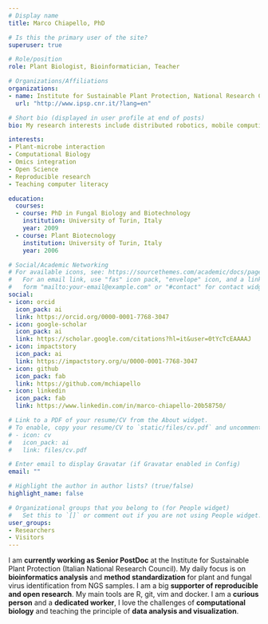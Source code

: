 ```yaml
---
# Display name
title: Marco Chiapello, PhD

# Is this the primary user of the site?
superuser: true

# Role/position
role: Plant Biologist, Bioinformatician, Teacher

# Organizations/Affiliations
organizations:
- name: Institute for Sustainable Plant Protection, National Research Council 
  url: "http://www.ipsp.cnr.it/?lang=en"

# Short bio (displayed in user profile at end of posts)
bio: My research interests include distributed robotics, mobile computing and programmable matter.

interests:
- Plant-microbe interaction
- Computational Biology
- Omics integration
- Open Science
- Reproducible research
- Teaching computer literacy

education:
  courses:
  - course: PhD in Fungal Biology and Biotechnology
    institution: University of Turin, Italy
    year: 2009
  - course: Plant Biotecnology
    institution: University of Turin, Italy
    year: 2006

# Social/Academic Networking
# For available icons, see: https://sourcethemes.com/academic/docs/page-builder/#icons
#   For an email link, use "fas" icon pack, "envelope" icon, and a link in the
#   form "mailto:your-email@example.com" or "#contact" for contact widget.
social:
- icon: orcid
  icon_pack: ai
  link: https://orcid.org/0000-0001-7768-3047
- icon: google-scholar
  icon_pack: ai
  link: https://scholar.google.com/citations?hl=it&user=0tYcTcEAAAAJ
- icon: impactstory
  icon_pack: ai
  link: https://impactstory.org/u/0000-0001-7768-3047
- icon: github
  icon_pack: fab
  link: https://github.com/mchiapello
- icon: linkedin
  icon_pack: fab
  link: https://www.linkedin.com/in/marco-chiapello-20b58750/

# Link to a PDF of your resume/CV from the About widget.
# To enable, copy your resume/CV to `static/files/cv.pdf` and uncomment the lines below.
# - icon: cv
#   icon_pack: ai
#   link: files/cv.pdf

# Enter email to display Gravatar (if Gravatar enabled in Config)
email: ""

# Highlight the author in author lists? (true/false)
highlight_name: false

# Organizational groups that you belong to (for People widget)
#   Set this to `[]` or comment out if you are not using People widget.
user_groups:
- Researchers
- Visitors
---
```


I am **currently working as Senior PostDoc** at the Institute for Sustainable Plant Protection (Italian National Research Council). My daily focus is on **bioinformatics analysis** and **method standardization** for plant and fungal virus identification from NGS samples. I am a big **supporter of reproducible and open research**. My main tools are R, git, vim and docker.
I am a **curious person** and a **dedicated worker**, I love the challenges of **computational biology** and teaching the principle of **data analysis and visualization**.

